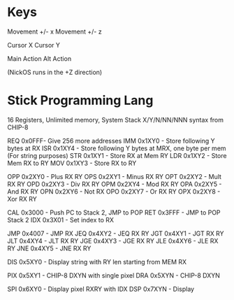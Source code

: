 # Keys
Movement +/- x
Movement +/- z

Cursor X
Cursor Y

Main Action
Alt Action

(NickOS runs in the +Z direction)

# Stick Programming Lang
16 Registers, Unlimited memory, System Stack
X/Y/N/NN/NNN syntax from CHIP-8

REQ 0x0FFF- Give 256 more addresses
IMM 0x1XY0 - Store following Y bytes at RX
ISR 0x1XY4 - Store following Y bytes at MRX, one byte per mem (For string purposes)
STR 0x1XY1 - Store RX at Mem RY
LDR 0x1XY2 - Store Mem RX to RY
MOV 0x1XY3 - Store RX to RY

OPP 0x2XY0 - Plus RX RY
OPS 0x2XY1 - Minus RX RY
OPT 0x2XY2 - Mult RX RY
OPD 0x2XY3 - Div RX RY
OPM 0x2XY4 - Mod RX RY
OPA 0x2XY5 - And RX RY
OPN 0x2XY6 - Not RX
OPO 0x2XY7 - Or RX RY
OPX 0x2XY8 - Xor RX RY

CAL 0x3000 - Push PC to Stack 2, JMP to POP
RET 0x3FFF - JMP to POP Stack 2
IDX 0x3X01 - Set index to RX

JMP 0x4007 - JMP RX
JEQ 0x4XY2 - JEQ RX RY
JGT 0x4XY1 - JGT RX RY
JLT 0x4XY4 - JLT RX RY
JGE 0x4XY3 - JGE RX RY
JLE 0x4XY6 - JLE RX RY
JNE 0x4XY5 - JNE RX RY

DIS 0x5XY0 - Display string with RY len starting from MEM RX

PIX 0x5XY1 - CHIP-8 DXYN with single pixel
DRA 0x5XYN - CHIP-8 DXYN

SPI 0x6XY0 - Display pixel RXRY with IDX
DSP 0x7XYN - Display 



